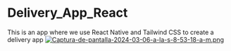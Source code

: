 # Delivery_App_React
This is an app where we use React Native and Tailwind CSS to create a delivery app
[![Captura-de-pantalla-2024-03-06-a-la-s-8-53-18-a-m.png](https://i.postimg.cc/ncsb75K2/Captura-de-pantalla-2024-03-06-a-la-s-8-53-18-a-m.png)](https://postimg.cc/PPkRnSRv)
